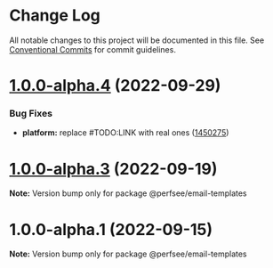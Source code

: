 # Change Log

All notable changes to this project will be documented in this file.
See [Conventional Commits](https://conventionalcommits.org) for commit guidelines.

# [1.0.0-alpha.4](https://github.com/perfsee/perfsee/compare/v1.0.0-alpha.3...v1.0.0-alpha.4) (2022-09-29)

### Bug Fixes

- **platform:** replace #TODO:LINK with real ones ([1450275](https://github.com/perfsee/perfsee/commit/1450275b914992ab8a60ab64fe866d97be22b4de))

# [1.0.0-alpha.3](https://github.com/perfsee/perfsee/compare/v1.0.0-alpha.2...v1.0.0-alpha.3) (2022-09-19)

**Note:** Version bump only for package @perfsee/email-templates

# 1.0.0-alpha.1 (2022-09-15)

**Note:** Version bump only for package @perfsee/email-templates

